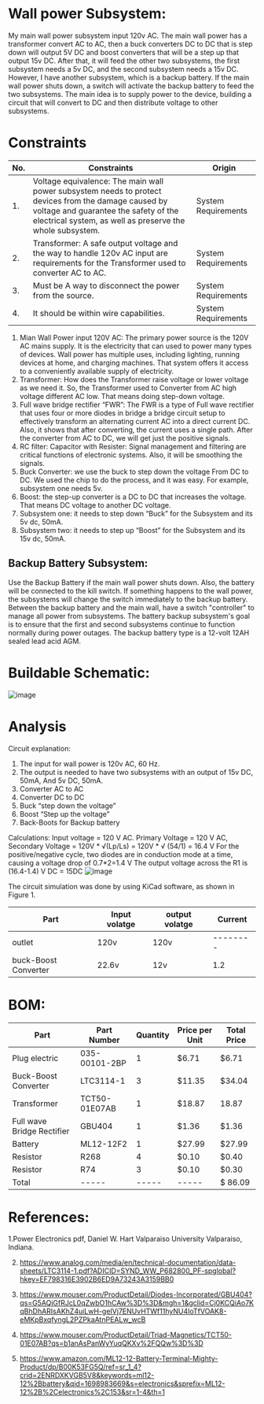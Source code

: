 # Wall power Subsystem:

My main wall power subsystem input 120v AC. The main wall power has a transformer convert AC to AC, then a buck converters DC to DC that is step down will output 5V DC and boost converters that will be a step up that output 15v DC. After that, it will feed the other two subsystems, the first subsystem needs a 5v DC, and the second subsystem needs a 15v DC. However, I have another subsystem, which is a backup battery. If the main wall power shuts down, a switch will activate the backup battery to feed the two subsystems. The main idea is to supply power to the device, building a circuit that will convert to DC and then distribute voltage to other subsystems.  
# Constraints
| No. | Constraints | Origin |
| --- | ----------- | ------ |
| 1.  | Voltage equivalence: The main wall power subsystem needs to protect devices from the damage caused by voltage and guarantee the safety of the electrical system, as well as preserve the whole subsystem.| System Requirements |
| 2.  | Transformer: A safe output voltage and the way to handle 120v AC input are requirements for the Transformer used to converter AC to AC.| System Requirements |
| 3.  | Must be A way to disconnect the power from the source.| System Requirements |
| 4.  | It should be within wire capabilities.| System Requirements |

1.	Mian Wall Power input 120V AC: The primary power source is the 120V AC mains supply. It is the electricity that can used to power many types of devices. Wall power has multiple uses, including lighting, running devices at home, and charging machines. That system offers it access to a conveniently available supply of electricity.
2.	Transformer: How does the Transformer raise voltage or lower voltage as we need it. So, the Transformer used to Converter from AC high voltage different AC low. That means doing step-down voltage.
3. Full wave bridge rectifier “FWR”: The FWR is a type of Full wave rectifier that uses four or more diodes in bridge a bridge circuit setup to effectively transform an alternating current AC into a direct current DC. Also, it shows that after converting, the current uses a single path. After the converter from AC to DC, we will get just the positive signals.
4. RC filter: Capacitor with Resister: Signal management and filtering are critical functions of electronic systems. Also, it will be smoothing the signals. 
5. Buck Converter: we use the buck to step down the voltage From DC to DC. We used the chip to do the process, and it was easy. For example, subsystem one needs 5v.  
6.	Boost: the step-up converter is a DC to DC that increases the voltage. That means DC voltage to another DC voltage. 
7.	Subsystem one: it needs to step down “Buck” for the Subsystem and its 5v dc, 50mA.
8.	Subsystem two: it needs to step up “Boost” for the Subsystem and its 15v dc, 50mA.

## Backup Battery Subsystem:
Use the Backup Battery if the main wall power shuts down. Also, the battery will be connected to the kill switch. If something happens to the wall power, the subsystems will change the switch immediately to the backup battery. Between the backup battery and the main wall,  have a switch "controller" to manage all power from subsystems. 
The battery backup subsystem's goal is to ensure that the first and second subsystems continue to function normally during power outages. The backup battery type is a 12-volt 12AH sealed lead acid AGM.

# Buildable Schematic:


![image](https://github.com/Brady-Beecham/Capstone-Team-PowerHouse/assets/143124480/cf989bcb-e552-427f-8fb7-f024b741f645)

# Analysis
Circuit explanation: 
1.  The input for wall power is 120v AC, 60 Hz. 
2. The output is needed to have two subsystems with an output of 15v DC, 50mA, And 5v DC, 50mA. 
3. Converter AC to AC 
4. Converter DC to DC 
5. Buck “step down the voltage” 
6.  Boost “Step up the voltage” 
7.  Back-Boots for Backup battery  

Calculations:
Input voltage = 120 V AC. 
Primary Voltage = 120 V AC,
Secondary Voltage = 120V * √(Lp/Ls) = 120V * √ (54/1) = 16.4 V
For the positive/negative cycle, two diodes are in conduction mode at a time, causing a voltage drop of 0.7*2=1.4 V
The output voltage across the R1 is (16.4-1.4) V DC = 15DC
![image](https://github.com/Brady-Beecham/Capstone-Team-PowerHouse/assets/143124480/15c9f878-e6b5-41f9-ac4e-b48621441987)


 The circuit simulation was done by using KiCad software, as shown in Figure 1.

| Part |  Input volatge  | output volatge |  Current  | 
| ------------ | ------------- | --------- | -------- | 
| outlet | 120v | 120v | -------- | 
| buck-Boost Converter | 22.6v | 12v | 1.2 | 

# BOM: 
| Part | Part Number | Quantity | Price per Unit | Total Price |
| ------------ | ------------- | --------- | -------- | ---------- |
| Plug electric |  035-00101-2BP | 1 | $6.71 | $6.71 |
| Buck-Boost Converter | LTC3114-1  | 3 | $11.35 |$34.04 |
| Transformer | TCT50-01E07AB | 1 | $18.87 | 18.87 |
| Full wave Bridge Rectifier | GBU404 | 1| $1.36 | $1.36 |
| Battery |ML12-12F2 |1| $27.99|$27.99|
| Resistor | R268|4| $0.10|$0.40|
| Resistor | R74|3| $0.10|$0.30|
| Total | ----- |-----| -----| $ 86.09 |

# References:
1.Power Electronics pdf, Daniel W. Hart Valparaiso University Valparaiso, Indiana.

2. https://www.analog.com/media/en/technical-documentation/data-sheets/LTC3114-1.pdf?ADICID=SYND_WW_P682800_PF-spglobal?hkey=EF798316E3902B6ED9A73243A3159BB0

3. https://www.mouser.com/ProductDetail/Diodes-Incorporated/GBU404?qs=G5AQjGfRJcL0qZwbO1hCAw%3D%3D&mgh=1&gclid=Cj0KCQiAo7KqBhDhARIsAKhZ4uiLwH-geIVj7ENUvHTWf11hyNU4IoTfVOAK8-eMKpBxqfyngL2PZPkaAtnPEALw_wcB
4. https://www.mouser.com/ProductDetail/Triad-Magnetics/TCT50-01E07AB?qs=b1anAsPanWyYuqQKXv%2FQQw%3D%3D

5. https://www.amazon.com/ML12-12-Battery-Terminal-Mighty-Product/dp/B00K53FG5Q/ref=sr_1_4?crid=2ENRDXKVGB5V8&keywords=ml12-12%2Bbattery&qid=1698983669&s=electronics&sprefix=ML12-12%2B%2Celectronics%2C153&sr=1-4&th=1

